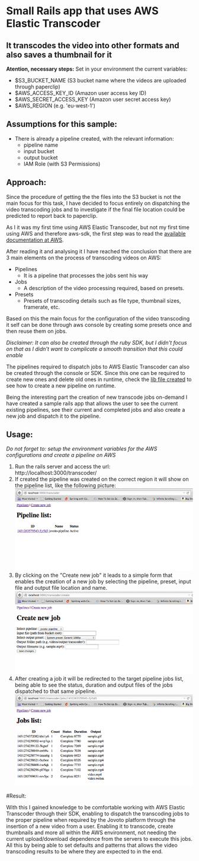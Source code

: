 # Small Rails app that uses AWS Elastic Transcoder
## It transcodes the video into other formats and also saves a thumbnail for it


**Atention, necessary steps:**
Set in your environment the current variables:
- $S3_BUCKET_NAME (S3 bucket name where the videos are uploaded through paperclip)
- $AWS_ACCESS_KEY_ID (Amazon user access key ID)
- $AWS_SECRET_ACCESS_KEY (Amazon user secret access key)
- $AWS_REGION (e.g. 'eu-west-1')

## Assumptions for this sample:
* There is already a pipeline created, with the relevant information:
	* pipeline name
	* input bucket
	* output bucket
	* IAM Role (with S3 Permissions)

## Approach:
Since the procedure of getting the the files into the S3 bucket is not the main focus for this task, I have decided to focus entirely on dispatching the video transcoding jobs and to investigate if the final file location could be predicted to report back to paperclip.

As I it was my first time using AWS Elastic Transcoder, but not my first time using AWS and therefore aws-sdk, the first step was to read the [available documentation at AWS](http://docs.aws.amazon.com/sdkforruby/api/Aws/ElasticTranscoder.html).

After reading it and analysing it I have reached the conclusion that there are 3 main elements on the process of transcoding videos on AWS:
* Pipelines
	* It is a pipeline that processes the jobs sent his way
* Jobs
	* A description of the video processing required, based on presets.
* Presets
	* Presets of transcoding details such as file type, thumbnail sizes, framerate, etc.

Based on this the main focus for the configuration of the video transcoding it self can be done through aws console by creating some presets once and then reuse them on jobs.

*Disclaimer: It can also be created through the ruby SDK, but I didn't focus on that as I didn't want to complicate a smooth transition that this could enable*

The pipelines required to dispatch jobs to AWS Elastic Transcoder can also be created through the console or SDK. Since this one can be required to create new ones and delete old ones in runtime, check the [lib file created](lib/aws-transcoder/elastic_transcoder.rb) to see how to create a new pipeline on runtime.

Being the interesting part the creation of new transcode jobs on-demand I have created a sample rails app that allows the user to see the current existing pipelines, see their current and completed jobs and also create a new job and dispatch it to the pipeline.

## Usage:
*Do not forget to: setup the environment variables for the AWS configurations and create a pipeline on AWS*

1. Run the rails server and access the url: http://localhost:3000/transcoder/
2. If created the pipeline was created on the correct region it will show on the pipeline list, like the following picture:
![IMAGE](public/screenshots/list.png) 
3. By clicking on the "Create new job" it leads to a simple form that enables the creation of a new job by selecting the pipeline, preset, input file and output file location and name.
![IMAGE](public/screenshots/new.png) 
4. After creating a job it will be redirected to the target pipeline jobs list, being able to see the status, duration and output files of the jobs dispatched to that same pipeline.
![IMAGE](public/screenshots/jobs.png)

#Result:

With this I gained knowledge to be comfortable working with AWS Elastic Transcoder through their SDK, enabling to dispatch the transcoding jobs to the proper pipeline when required by the Jovoto platform through the insertion of a new video from a user. Enabling it to transcode, create thumbnails and more all within the AWS environment, not needing the current upload/download dependence from the servers to execute this jobs. All this by being able to set defaults and patterns that allows the video transcoding results to be where they are expected to in the end.
